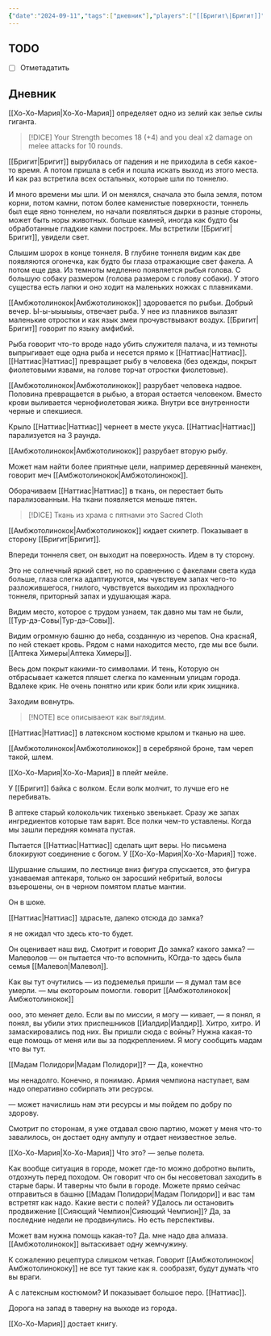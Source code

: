 ```yaml
---
{"date":"2024-09-11","tags":["дневник"],"players":["[[Бригит\|Бригит]]","[[Амбжотолинокок\|Амбжотолинокок]]","[[Наттиас\|Наттиас]]","[[Хо-Хо-Мария\|Хо-Хо-Мария]]"],"campaign":"GG Dungeon","world-date":null,"world-time-start":null,"dg-publish":true,"previous-session":"[[5 сентября 2024]]","next-session":null,"permalink":"/11-sentyabrya-2024/","dgPassFrontmatter":true}
---
```



## TODO
- [ ] Отметадатить

## Дневник
[[Хо-Хо-Мария\|Хо-Хо-Мария]] определяет одно из зелий как зелье силы гиганта.

> [!DICE] Your Strength becomes 18 (+4) and you deal x2 damage  on melee attacks for 10 rounds.

[[Бригит\|Бригит]] вырубилась от падения и не приходила в себя какое-то время. А потом пришла в себя и пошла искать выход из этого места. И как раз встретила всех остальных, которые шли по тоннелю. 

И много времени мы шли. И он менялся, сначала это была земля, потом корни, потом камни, потом более каменистые поверхности, тоннель был еще явно тоннелем, но начали появляться дырки в разные стороны, может быть норы животных. больше камней, иногда как будто бы обработанные гладкие камни построек. Мы встретили [[Бригит\|Бригит]], увидели свет. 

Слышим шорох в конце тоннеля. В глубине тоннеля видим как две появляются огонечка, как будто бы глаза отражающие свет факела. А потом еще два. Из темноты медленно появляется рыбья голова. С большую собаку размером (голова размером с голову собаки). У этого существа есть лапки и оно ходит на маленьких ножках с плавниками. 

[[Амбжотолинокок\|Амбжотолинокок]] здоровается по рыбьи. Добрый вечер. Ы-ы-ыыыыыы, отвечает рыба. У нее из плавников вылазят маленькие отростки и как язык змеи прочувствывают воздух. [[Бригит\|Бригит]] говорит по языку амфибий. 

Рыба говорит что-то вроде надо убить служителя палача, и из темноты выпрыгивает еще одна рыба и несется прямо к [[Наттиас\|Наттиас]]. [[Наттиас\|Наттиас]] превращает рыбу в человека (без одежды, покрыт фиолетовыми язвами, на голове торчат отростки фиолетовые).

[[Амбжотолинокок\|Амбжотолинокок]] разрубает человека надвое. Половина превращается в рыбью, а вторая остается человеком. Вместо крови выливается чернофиолетовая жижа. Внутри все внутренности черные и спекшиеся. 

Крыло [[Наттиас\|Наттиас]] чернеет в месте укуса. [[Наттиас\|Наттиас]] парализуется на 3 раунда. 

[[Амбжотолинокок\|Амбжотолинокок]] разрубает вторую рыбу.

Может нам найти более приятные цели, например деревянный манекен, говорит меч [[Амбжотолинокок\|Амбжотолинокок]].

Оборачиваем [[Наттиас\|Наттиас]] в ткань, он перестает быть парализованным. На ткани появляется меньше пятен.


> [!DICE] Ткань из храма с пятнами это
> Sacred Cloth

[[Амбжотолинокок\|Амбжотолинокок]] кидает скипетр. 
Показывает в сторону [[Бригит\|Бригит]].

Впереди тоннеля свет, он выходит на поверхность. Идем в ту сторону. 

Это не солнечный яркий свет, но по сравнению с факелами света куда больше, глаза слегка адаптируются, мы чувствуем запах чего-то разложившегося, гнилого, чувствуется выходим из прохладного тоннеля, приторный запах и удушающая жара. 

Видим место, которое с трудом узнаем, так давно мы там не были, [[Тур-дэ-Совы\|Тур-дэ-Совы]].

Видим огромную башню до неба, созданную из черепов. Она краснаЯ, по ней стекает кровь. Рядом с нами находится место, где мы все были. [[Аптека Химеры\|Аптека Химеры]]. 

Весь дом покрыт какими-то символами. И тень, Которую он отбрасывает кажется пляшет слегка по каменным улицам города. Вдалеке крик. Не очень понятно или крик боли или крик хищника. 

Заходим вовнутрь. 

> [!NOTE] все описываеют как выглядим. 

[[Наттиас\|Наттиас]] в латексном костюме крылом и тканью на шее.

[[Амбжотолинокок\|Амбжотолинокок]] в серебряной броне, там череп такой, шлем.

[[Хо-Хо-Мария\|Хо-Хо-Мария]] в плейт мейле.

У [[Бригит]] байка с волком. Если волк молчит, то лучше его не перебивать. 

В аптеке старый колокольчик тихенько звенькает. Сразу же запах ингредиентов которые там варят. Все полки чем-то уставлены. Когда мы зашли передняя комната пустая. 

Пытается [[Наттиас\|Наттиас]] сделать щит веры. Но письмена блокируют соединение с богом. У [[Хо-Хо-Мария\|Хо-Хо-Мария]] тоже.

Шуршание слышим, по лестнице вниз фигура спускается, это фигура узнаваемая аптекаря, только он заросший небритый, волосы взьерошены, он в черном помятом платье мантии. 

Он в шоке. 

[[Наттиас\|Наттиас]] здрасьте, далеко отсюда до замка?

я не ожидал что здесь кто-то будет. 

Он оценивает наш вид. Смотрит и говорит До замка? какого замка? — Малеволов — он пытается что-то вспомнить, КОгда-то здесь была семья [[Малевол\|Малевол]]. 

Как   вы тут очутились — из подземелья пришли — я думал там все умерли. — мы екотороым помогли. говорит [[Амбжотолинокок\|Амбжотолинокок]]


ооо, это меняет дело. Если вы по миссии, я могу — кивает, — я понял, я понял, вы убили этих приспешников [[Иалдир\|Иалдир]]. Хитро, хитро. И замаскировались под них. Вы пришли сюда с войны? Нужна какая-то еще помощь от меня или вы за подкреплением. Я могу сообщить мадам что вы тут.

[[Мадам Полидори\|Мадам Полидори]]? — Да, конечтно

мы ненадолго. Конечно, я понимаю. Армия чемпиона наступает, вам надо оперативно собирпать эти ресурсы. 

— может начислишь нам эти ресурсы и мы пойдем по добру по здорову. 

Смотрит по сторонам, я уже отдавал свою партию, может у меня что-то завалилось, он достает одну ампулу и отдает неизвестное зелье.

[[Хо-Хо-Мария\|Хо-Хо-Мария]] Что это? — зелье полета. 

Как вообще ситуация в городе, может где-то можно добротно выпить, отдохнуть перед походом. Он говорит что он бы несоветовал заходить в старые бары. И таверны что были в городе. Можете прямо сейчас отправиться в башню [[Мадам Полидори\|Мадам Полидори]] и вас там встретят как надо. Какие вести с полей? УДалось ли остановить продвижение [[Сияющий Чемпион\|Сияющий Чемпион]]? Да, за последние недели не продвинулись. Но есть перспективы. 

Может вам нужна помощь какая-то? Да. мне надо два алмаза. [[Амбжотолинокок]] вытаскивает одну жемчужину. 

К сожалению рецептура слишком четкая. Говорит [[Амбжотолинокок\|Амбжотолинококу]] не все тут такие как я. сообразят, будут думать что вы враги. 

А с латексным костюмом? И показывает большое перо. [[Наттиас]].

Дорога на запад в таверну на выходе из города. 

[[Хо-Хо-Мария]] достает книгу. 